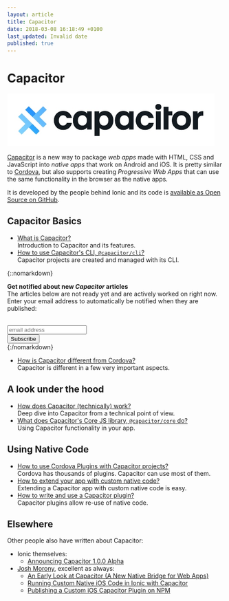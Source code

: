 ```yaml
---
layout: article
title: Capacitor
date: 2018-03-08 16:18:49 +0100
last_updated: Invalid date
published: true
---
```

# Capacitor

![Capacitor Logo](capacitor/images/capacitor-logo.jpg)

[Capacitor](https://capacitor.ionicframework.com/) is a new way to package _web apps_ made with HTML, CSS and JavaScript into _native apps_ that work on Android and iOS. It is pretty similar to [Cordova](https://cordova.apache.org), but also supports creating _Progressive Web Apps_ that can use the same functionality in the browser as the native apps.

It is developed by the people behind Ionic and its code is [available as Open Source on GitHub](https://github.com/ionic-team/capacitor).

## Capacitor Basics

* [What is Capacitor?](capacitor/overview.md)  
  Introduction to Capacitor and its features.
* [How to use Capacitor's CLI, `@capacitor/cli`?](capacitor/cli.md)  
  Capacitor projects are created and managed with its CLI.

{::nomarkdown}
<div id="update-box">

  <strong>Get notified about new <em>Capacitor</em> articles</strong><br>
  The articles below are not ready yet and are actively worked on right now. Enter your email address to automatically be notified when they are published:<br>
  <br>

<!-- Begin MailChimp Signup Form -->
<link href="//cdn-images.mailchimp.com/embedcode/horizontal-slim-10_7.css" rel="stylesheet" type="text/css">
<style type="text/css">
  #mc_embed_signup{ clear:left; font:14px Helvetica,Arial,sans-serif; width:100%;}
</style>
<div id="mc_embed_signup">
  <form action="//zone.us16.list-manage.com/subscribe/post?u=343ee35d12246a68f6310af0c&amp;id=ada3d479a5" method="post" id="mc-embedded-subscribe-form" name="mc-embedded-subscribe-form" class="validate" target="_blank" novalidate>
    <div id="mc_embed_signup_scroll">
      <input type="email" value="" name="EMAIL" class="email" id="mce-EMAIL" placeholder="email address" required>
        <!-- real people should not fill this in and expect good things - do not remove this or risk form bot signups-->
      <div style="position: absolute; left: -5000px;" aria-hidden="true"><input type="text" name="b_343ee35d12246a68f6310af0c_ada3d479a5" tabindex="-1" value=""></div>
      <div class="clear"><input type="submit" value="Subscribe" name="subscribe" id="mc-embedded-subscribe" class="button"></div>
    </div>
  </form>
</div>
<!--End mc_embed_signup-->

</div>
{:/nomarkdown}

<div id="future-content">

* [How is Capacitor different from Cordova?](capacitor/differences-between-capacitor-and-cordova.md)  
  Capacitor is different in a few very important aspects.

## A look under the hood

* [How does Capacitor (technically) work?](capacitor/deep-dive-into-capacitor.md)  
  Deep dive into Capacitor from a technical point of view.
* [What does Capacitor's Core JS library, `@capacitor/core` do?](capacitor/core.md)  
  Using Capacitor functionality in your app.

## Using Native Code

* [How to use Cordova Plugins with Capacitor projects?]()  
  Cordova has thousands of plugins. Capacitor can use most of them.
* [How to extend your app with custom native code?]()  
  Extending a Capacitor app with custom native code is easy.
* [How to write and use a Capacitor plugin?]()  
  Capacitor plugins allow re-use of native code.

</div>

## Elsewhere

Other people also have written about Capacitor:

* Ionic themselves:
  * [Announcing Capacitor 1.0.0 Alpha](https://blog.ionicframework.com/announcing-capacitor-1-0-0-alpha/)
* [Josh Morony](https://www.joshmorony.com), excellent as always:
  * [An Early Look at Capacitor (A New Native Bridge for Web Apps)](https://www.joshmorony.com/an-early-look-at-capacitor-a-new-native-bridge-for-web-apps/)
  * [Running Custom Native iOS Code in Ionic with Capacitor](https://www.joshmorony.com/running-custom-native-ios-code-in-ionic-with-capacitor/)
  * [Publishing a Custom iOS Capacitor Plugin on NPM](https://www.joshmorony.com/publishing-a-custom-ios-capacitor-plugin-on-npm/)
